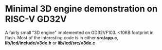 <br>

# Minimal 3D engine demonstration on RISC-V GD32V

A fairly small "3D engine" implemented on GD32VF103. <10KB footprint in flash. Most of the interesting code is in either **src/app.c**, **lib/lcd/include/v3de.h** or **lib/lcd/src/v3de.c** 
